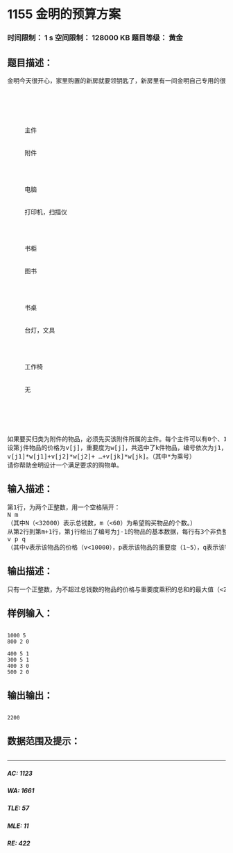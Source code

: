 # 1155 金明的预算方案   
### 时间限制： 1 s     空间限制： 128000 KB     题目等级： 黄金  
## 题目描述：  

<pre>
金明今天很开心，家里购置的新房就要领钥匙了，新房里有一间金明自己专用的很宽敞的房间。更让他高兴的是，妈妈昨天对他说：“你的房间需要购买哪些物品，怎么布置，你说了算，只要不超过N元钱就行”。今天一早，金明就开始做预算了，他把想买的物品分为两类：主件与附件，附件是从属于某个主件的，下表就是一些主件与附件的例子：
<dl><dd>
<colgroup><col width="66"/> <col width="118"/> </colgroup>



主件


附件




电脑


打印机，扫描仪




书柜


图书




书桌


台灯，文具




工作椅


无




</dd></dl>
如果要买归类为附件的物品，必须先买该附件所属的主件。每个主件可以有0个、1个或2个附件。附件不再有从属于自己的附件。金明想买的东西很多，肯定会超过妈妈限定的N元。于是，他把每件物品规定了一个重要度，分为5等：用整数1~5表示，第5等最重要。他还从因特网上查到了每件物品的价格（都是10元的整数倍）。他希望在不超过N元（可以等于N元）的前提下，使每件物品的价格与重要度的乘积的总和最大。
设第j件物品的价格为v[j]，重要度为w[j]，共选中了k件物品，编号依次为j1，j2，……，jk，则所求的总和为：
v[j1]*w[j1]+v[j2]*w[j2]+ …+v[jk]*w[jk]。（其中*为乘号）
请你帮助金明设计一个满足要求的购物单。
</pre>
  
  
## 输入描述：  

<pre>
第1行，为两个正整数，用一个空格隔开：
N m
（其中N（<32000）表示总钱数，m（<60）为希望购买物品的个数。）
从第2行到第m+1行，第j行给出了编号为j-1的物品的基本数据，每行有3个非负整数
v p q
（其中v表示该物品的价格（v<10000），p表示该物品的重要度（1~5），q表示该物品是主件还是附件。如果q=0，表示该物品为主件，如果q>0，表示该物品为附件，q是所属主件的编号）
</pre>
  
  
## 输出描述：  

<pre>
只有一个正整数，为不超过总钱数的物品的价格与重要度乘积的总和的最大值（<200000）
</pre>
  
  
## 样例输入：  

<pre><code>
1000 5
800 2 0   

400 5 1
300 5 1
400 3 0
500 2 0
</code></pre>
  
  
## 输出输出：  

<pre><code>
2200
</code></pre>
  
  
## 数据范围及提示：  

<pre>
</pre>
  
  
***  

##### AC: 1123  
##### WA: 1661  
##### TLE: 57  
##### MLE: 11  
##### RE: 422  
